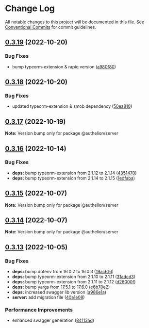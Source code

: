 # Change Log

All notable changes to this project will be documented in this file.
See [Conventional Commits](https://conventionalcommits.org) for commit guidelines.

## [0.3.19](https://github.com/Tada5hi/authelion/compare/@authelion/server@0.3.18...@authelion/server@0.3.19) (2022-10-20)


### Bug Fixes

* bump typeorm-extension & rapiq version ([a980f80](https://github.com/Tada5hi/authelion/commit/a980f80c35cb6a581886d398e3e3317815507e3b))





## [0.3.18](https://github.com/Tada5hi/authelion/compare/@authelion/server@0.3.17...@authelion/server@0.3.18) (2022-10-20)


### Bug Fixes

* updated typeorm-extension & smob dependency ([50ea810](https://github.com/Tada5hi/authelion/commit/50ea810b4ffae39291ec29317e6f7da371dc875d))





## [0.3.17](https://github.com/Tada5hi/authelion/compare/@authelion/server@0.3.16...@authelion/server@0.3.17) (2022-10-19)

**Note:** Version bump only for package @authelion/server





## [0.3.16](https://github.com/Tada5hi/authelion/compare/@authelion/server@0.3.15...@authelion/server@0.3.16) (2022-10-14)


### Bug Fixes

* **deps:** bump typeorm-extension from 2.1.12 to 2.1.14 ([4351470](https://github.com/Tada5hi/authelion/commit/4351470990f88b7f2c5c46236369a3d96360271d))
* **deps:** bump typeorm-extension from 2.1.14 to 2.1.15 ([1edfaba](https://github.com/Tada5hi/authelion/commit/1edfabae3a95fec9073806494ae673574f682c04))





## [0.3.15](https://github.com/Tada5hi/authelion/compare/@authelion/server@0.3.14...@authelion/server@0.3.15) (2022-10-07)

**Note:** Version bump only for package @authelion/server





## [0.3.14](https://github.com/Tada5hi/authelion/compare/@authelion/server@0.3.13...@authelion/server@0.3.14) (2022-10-07)

**Note:** Version bump only for package @authelion/server





## [0.3.13](https://github.com/Tada5hi/authelion/compare/@authelion/server@0.3.12...@authelion/server@0.3.13) (2022-10-05)


### Bug Fixes

* **deps:** bump dotenv from 16.0.2 to 16.0.3 ([19ac616](https://github.com/Tada5hi/authelion/commit/19ac6162d463bf70a5b39ddfc606f09c78bf8692))
* **deps:** bump typeorm-extension from 2.1.10 to 2.1.11 ([31adcd3](https://github.com/Tada5hi/authelion/commit/31adcd30d6aa06512374c8e87b1f5e3e6674209b))
* **deps:** bump typeorm-extension from 2.1.11 to 2.1.12 ([d26000f](https://github.com/Tada5hi/authelion/commit/d26000f7242283259bb63a8b3b44c43194014199))
* **deps:** bump yargs from 17.5.1 to 17.6.0 ([e6b70e2](https://github.com/Tada5hi/authelion/commit/e6b70e218b5bbb685e59eaad1ecc093d5484c0cb))
* **deps:** increased swagger lib version ([a986e1a](https://github.com/Tada5hi/authelion/commit/a986e1a2b387bb6f30d42578ac8a98182493127d))
* **server:** add migration file ([40a1e08](https://github.com/Tada5hi/authelion/commit/40a1e08c87b527d6bf046c0d55a6b408f5e5b72b))


### Performance Improvements

* enhanced swagger generation ([84113ad](https://github.com/Tada5hi/authelion/commit/84113ad10c3c1a8164772216cf455cf7700e46bf))
